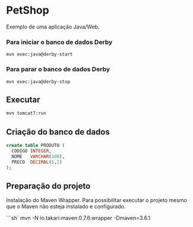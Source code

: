 # PetShop

Exemplo de uma aplicação Java/Web.

### Para iniciar o banco de dados Derby

`mvn exec:java@derby-start`

### Para parar o banco de dados Derby

`mvn exec:java@derby-stop`

## Executar

```sh
mvn tomcat7:run
```

## Criação do banco de dados

```sql
create table PRODUTO (
  CODIGO INTEGER,
  NOME   VARCHAR(100),
  PRECO  DECIMAL(5,2)
);
```

## Preparação do projeto

Instalação do Maven Wrapper. Para possibilitar executar o projeto mesmo que o Maven não esteja instalado e configurado.

```sh`
mvn -N io.takari:maven:0.7.6:wrapper -Dmaven=3.6.1
```
